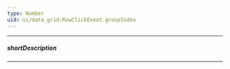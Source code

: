 ```yaml
---
type: Number
uid: ui/data_grid:RowClickEvent.groupIndex
---
```

---
##### shortDescription
<!-- Description goes here -->

---
<!-- Description goes here -->